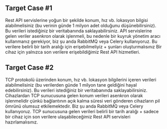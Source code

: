 
## Target Case #1
Rest API servislerine yoğun bir şekilde konum, hız vb. lokasyon bilgisi alabilmelisiniz (bu verinin günde 1 milyon adet olduğunu düşünebilirsiniz). Bu verileri istediğiniz bir veritabanında saklayabilirsiniz. API servislerine gelen veriler asenkron olarak işlenmeli, bu nedenle bir kuyruk yönetim aracı kullanmanız gerekiyor, biz şu anda RabbitMQ veya Celery kullanıyoruz. Bu verilere belirli bir tarih aralığı için erişebilmeliyiz + şunları oluşturmalısınız Bir cihaz için yalnızca son verilere erişebildiğimiz Rest API hizmetleri.

## Target Case #2
TCP protokolü üzerinden konum, hız vb. lokasyon bilgilerini içeren verileri alabilmelisiniz (bu verilerden günde 1 milyon tane geldiğini hayal edebilirsiniz). Bu verileri istediğiniz bir veritabanında saklayabilirsiniz. Cihazlardan TCP sunucusuna gelen konum verileri asenkron olarak işlenmelidir çünkü bağlantının açık kalma süresi veri gönderen cihazların pil ömrünü olumsuz etkilemektedir. Biz şu anda RabbitMQ veya Celery kullanıyoruz. TCP sunucusuna gelen verileri belirli bir tarih aralığı + sadece bir cihaz için son verilere ulaşabileceğimiz Rest API servisleri hazırlamalısınız.
